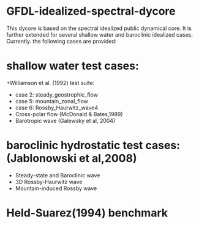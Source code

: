 # GFDL-idealized-spectral-dycore
This dycore is based on the spectral idealized public dynamical core. It is further extended for several shallow water and baroclinic idealized cases. Currently. the following cases are provided:

# shallow water test cases:
+Williamson et al. (1992) test suite:
 + case 2: steady_geostrophic_flow
 + case 5: mountain_zonal_flow
 + case 6: Rossby_Haurwitz_wave4
+ Cross-polar flow (McDonald & Bates,1989)
+ Barotropic wave (Galewsky et al, 2004)


# baroclinic hydrostatic test cases: (Jablonowski et al,2008)
 + Steady-state and Baroclinic wave
 + 3D Rossby-Haurwitz wave
 + Mountain-induced Rossby wave
# Held-Suarez(1994) benchmark
